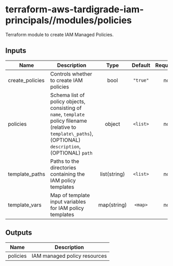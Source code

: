 # terraform-aws-tardigrade-iam-principals//modules/policies

Terraform module to create IAM Managed Policies.

## Inputs

| Name | Description | Type | Default | Required |
|------|-------------|:----:|:-----:|:-----:|
| create\_policies | Controls whether to create IAM policies | bool | `"true"` | no |
| policies | Schema list of policy objects, consisting of `name`, `template` policy filename \(relative to `template\_paths`\), \(OPTIONAL\) `description`, \(OPTIONAL\) `path` | object | `<list>` | no |
| template\_paths | Paths to the directories containing the IAM policy templates | list(string) | `<list>` | no |
| template\_vars | Map of template input variables for IAM policy templates | map(string) | `<map>` | no |

## Outputs

| Name | Description |
|------|-------------|
| policies | IAM managed policy resources |

